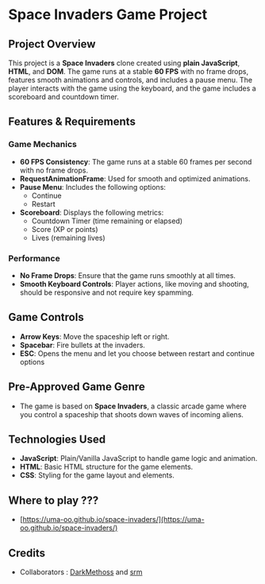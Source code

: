 # Space Invaders Game Project

## Project Overview

This project is a **Space Invaders** clone created using **plain JavaScript**, **HTML**, and **DOM**. The game runs at a stable **60 FPS** with no frame drops, features smooth animations and controls, and includes a pause menu. The player interacts with the game using the keyboard, and the game includes a scoreboard and countdown timer.

## Features & Requirements

### Game Mechanics
- **60 FPS Consistency**: The game runs at a stable 60 frames per second with no frame drops.
- **RequestAnimationFrame**: Used for smooth and optimized animations.
- **Pause Menu**: Includes the following options:
  - Continue
  - Restart
- **Scoreboard**: Displays the following metrics:
  - Countdown Timer (time remaining or elapsed)
  - Score (XP or points)
  - Lives (remaining lives)
  
### Performance
- **No Frame Drops**: Ensure that the game runs smoothly at all times.
- **Smooth Keyboard Controls**: Player actions, like moving and shooting, should be responsive and not require key spamming.


## Game Controls
- **Arrow Keys**: Move the spaceship left or right.
- **Spacebar**: Fire bullets at the invaders.
- **ESC**: Opens the menu and let you choose between restart and continue options

## Pre-Approved Game Genre
- The game is based on **Space Invaders**, a classic arcade game where you control a spaceship that shoots down waves of incoming aliens.



## Technologies Used
- **JavaScript**: Plain/Vanilla JavaScript to handle game logic and animation.
- **HTML**: Basic HTML structure for the game elements.
- **CSS**: Styling for the game layout and elements.

## Where to play ???
- [https://uma-oo.github.io/space-invaders/](https://uma-oo.github.io/space-invaders/)

## Credits 
- Collaborators : [DarkMethoss](https://github.com/DarkMethoss) and [srm](https://github.com/xySaad)
